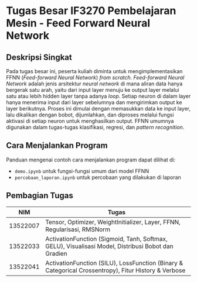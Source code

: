 # Tugas Besar IF3270 Pembelajaran Mesin - Feed Forward Neural Network

## Deskripsi Singkat
Pada tugas besar ini, peserta kuliah diminta untuk mengimplementasikan FFNN (*Feed-forward Neural Network*) *from scratch*. *Feed-forward Neural Network* adalah jenis arsitektur *neural network* di mana aliran data hanya bergerak satu arah, yaitu dari input layer menuju ke output layer melalui satu atau lebih hidden layer tanpa adanya *loop*. Setiap neuron di dalam layer hanya menerima input dari layer sebelumnya dan mengirimkan output ke layer berikutnya. Proses ini dimulai dengan memasukkan data ke input layer, lalu dikalikan dengan bobot, dijumlahkan, dan diproses melalui fungsi aktivasi di setiap neuron untuk menghasilkan output. FFNN umumnya digunakan dalam tugas-tugas klasifikasi, regresi, dan *pattern recognition*.

## Cara Menjalankan Program
Panduan mengenai contoh cara menjalankan program dapat dilihat di:
- `demo.ipynb` untuk fungsi-fungsi umum dari model FFNN
- `percobaan_laporan.ipynb` untuk percobaan yang dilakukan di laporan

## Pembagian Tugas
| NIM       | Tugas                                                                                      |
|-----------|---------------------------------------------------------------------------------------------|
| 13522007  | Tensor, Optimizer, WeightInitializer, Layer, FFNN, Regularisasi, RMSNorm                   |
| 13522033  | ActivationFunction (Sigmoid, Tanh, Softmax, GELU), Visualisasi Model, Distribusi Bobot dan Gradien |
| 13522041  | ActivationFunction (SILU), LossFunction (Binary & Categorical Crossentropy), Fitur History & Verbose |
